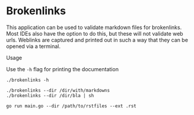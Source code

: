# Brokenlinks

This application can be used to validate markdown files for brokenlinks. Most IDEs also have the option to do this, but these will not validate web urls. Weblinks are captured and printed out in such a way that they can be opened via a terminal. 

Usage

Use the `-h` flag for printing the documentation
``` shell
./brokenlinks -h
```



```
./brokenlinks --dir /dir/with/markdowns
./brokenlinks --dir /dir/bla | sh
```

```
go run main.go --dir /path/to/rstfiles --ext .rst
```